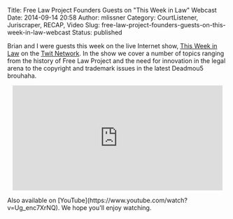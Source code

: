 Title: Free Law Project Founders Guests on "This Week in Law" Webcast
Date: 2014-09-14 20:58
Author: mlissner
Category: CourtListener, Juriscraper, RECAP, Video
Slug: free-law-project-founders-guests-on-this-week-in-law-webcast
Status: published

Brian and I were guests this week on the live Internet show, [This Week
in Law](http://twit.tv/show/this-week-in-law) on the [Twit
Network](http://twit.tv). In the show we cover a number of topics
ranging from the history of Free Law Project and the need for innovation
in the legal arena to the copyright and trademark issues in the latest
Deadmou5 brouhaha.

<p>
<center>
<iframe src="http://twit.tv/embed/17091" height="240" width="480" frameborder="0" marginwidth="0" marginheight="0" scrolling="no" align="middle"></iframe>

</center>
</p>
Also available on
[YouTube](https://www.youtube.com/watch?v=Ug_enc7XrNQ). We hope you'll
enjoy watching.

